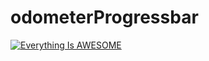 # odometerProgressbar


[![Everything Is AWESOME](https://raw.githubusercontent.com/mohamadsajjad/odometerProgressbar/master/demo.JPG)](https://youtu.be/1R83BnxDs60 "Everything Is AWESOME")
